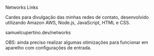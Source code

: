 Networks Links

Cardes para divulgação das minhas redes de contato, desenvolvido utilizando Amazon AWS, Node.js, JavaScript, HTML e CSS.

samuelcupertino.dev/networks

OBS: ainda preciso realizar algumas otimizações para funcionar em aparelho com configurações de entrada.
